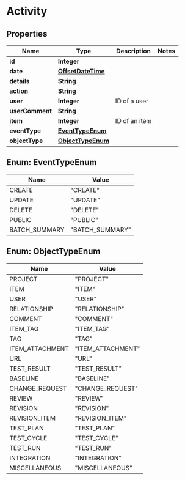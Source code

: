 
# Activity

## Properties
Name | Type | Description | Notes
------------ | ------------- | ------------- | -------------
**id** | **Integer** |  | 
**date** | [**OffsetDateTime**](OffsetDateTime.md) |  | 
**details** | **String** |  | 
**action** | **String** |  | 
**user** | **Integer** | ID of a user | 
**userComment** | **String** |  | 
**item** | **Integer** | ID of an item | 
**eventType** | [**EventTypeEnum**](#EventTypeEnum) |  | 
**objectType** | [**ObjectTypeEnum**](#ObjectTypeEnum) |  | 


<a name="EventTypeEnum"></a>
## Enum: EventTypeEnum
Name | Value
---- | -----
CREATE | &quot;CREATE&quot;
UPDATE | &quot;UPDATE&quot;
DELETE | &quot;DELETE&quot;
PUBLIC | &quot;PUBLIC&quot;
BATCH_SUMMARY | &quot;BATCH_SUMMARY&quot;


<a name="ObjectTypeEnum"></a>
## Enum: ObjectTypeEnum
Name | Value
---- | -----
PROJECT | &quot;PROJECT&quot;
ITEM | &quot;ITEM&quot;
USER | &quot;USER&quot;
RELATIONSHIP | &quot;RELATIONSHIP&quot;
COMMENT | &quot;COMMENT&quot;
ITEM_TAG | &quot;ITEM_TAG&quot;
TAG | &quot;TAG&quot;
ITEM_ATTACHMENT | &quot;ITEM_ATTACHMENT&quot;
URL | &quot;URL&quot;
TEST_RESULT | &quot;TEST_RESULT&quot;
BASELINE | &quot;BASELINE&quot;
CHANGE_REQUEST | &quot;CHANGE_REQUEST&quot;
REVIEW | &quot;REVIEW&quot;
REVISION | &quot;REVISION&quot;
REVISION_ITEM | &quot;REVISION_ITEM&quot;
TEST_PLAN | &quot;TEST_PLAN&quot;
TEST_CYCLE | &quot;TEST_CYCLE&quot;
TEST_RUN | &quot;TEST_RUN&quot;
INTEGRATION | &quot;INTEGRATION&quot;
MISCELLANEOUS | &quot;MISCELLANEOUS&quot;



